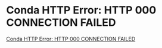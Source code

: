 # Conda HTTP Error: HTTP 000 CONNECTION FAILED
[Conda HTTP Error: HTTP 000 CONNECTION FAILED](https://aiwithcloud.com/2021/07/12/conda-http-error-http-000-connection-failed/)